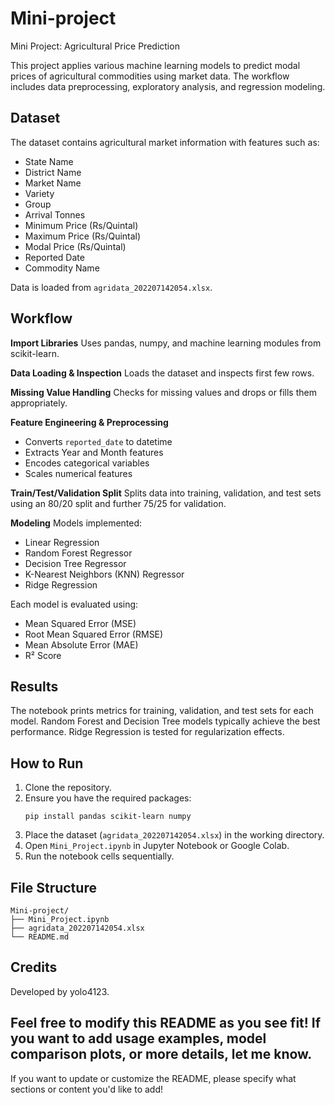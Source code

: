 # Mini-project
Mini Project: Agricultural Price Prediction

This project applies various machine learning models to predict modal prices of agricultural commodities using market data. The workflow includes data preprocessing, exploratory analysis, and regression modeling.

## Dataset

The dataset contains agricultural market information with features such as:
- State Name
- District Name
- Market Name
- Variety
- Group
- Arrival Tonnes
- Minimum Price (Rs/Quintal)
- Maximum Price (Rs/Quintal)
- Modal Price (Rs/Quintal)
- Reported Date
- Commodity Name

Data is loaded from `agridata_202207142054.xlsx`.

## Workflow

**Import Libraries**
Uses pandas, numpy, and machine learning modules from scikit-learn.

**Data Loading & Inspection**
Loads the dataset and inspects first few rows.

**Missing Value Handling**
Checks for missing values and drops or fills them appropriately.

**Feature Engineering & Preprocessing**
- Converts `reported_date` to datetime
- Extracts Year and Month features
- Encodes categorical variables
- Scales numerical features

**Train/Test/Validation Split**
Splits data into training, validation, and test sets using an 80/20 split and further 75/25 for validation.

**Modeling**
Models implemented:
- Linear Regression
- Random Forest Regressor
- Decision Tree Regressor
- K-Nearest Neighbors (KNN) Regressor
- Ridge Regression

Each model is evaluated using:
- Mean Squared Error (MSE)
- Root Mean Squared Error (RMSE)
- Mean Absolute Error (MAE)
- R² Score

## Results

The notebook prints metrics for training, validation, and test sets for each model.
Random Forest and Decision Tree models typically achieve the best performance.
Ridge Regression is tested for regularization effects.

## How to Run

1. Clone the repository.
2. Ensure you have the required packages:
   ```
   pip install pandas scikit-learn numpy
   ```
3. Place the dataset (`agridata_202207142054.xlsx`) in the working directory.
4. Open `Mini_Project.ipynb` in Jupyter Notebook or Google Colab.
5. Run the notebook cells sequentially.

## File Structure

```
Mini-project/
├── Mini_Project.ipynb
├── agridata_202207142054.xlsx
└── README.md
```

## Credits

Developed by yolo4123.

Feel free to modify this README as you see fit! If you want to add usage examples, model comparison plots, or more details, let me know.
---

If you want to update or customize the README, please specify what sections or content you'd like to add!
